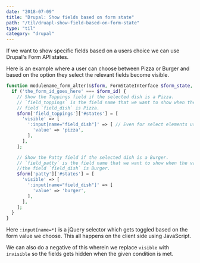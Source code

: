 ```yaml
---
date: "2018-07-09"
title: "Drupal: Show fields based on form state"
path: "/til/druapl-show-field-based-on-form-state"
type: "til"
category: "drupal"
---
```


If we want to show specific fields based on a users choice we can use Drupal's Form API states.

Here is an example where a user can choose between Pizza or Burger and based on the option they select the relevant fields become visible.

```php
function modulename_form_alter(&$form, FormStateInterface $form_state, $form_id) {
  if ('the_form_id_goes_here' === $form_id) {
    // Show the Toppings field if the selected dish is a Pizza.
    // `field_toppings` is the field name that we want to show when the value of the
    // field `field_dish` is Pizza.
    $form['field_toppings']['#states'] = [
      'visible' => [
        ':input[name="field_dish"]' => [ // Even for select elements use `input`
          'value' => 'pizza',
        ],
      ],
    ];

    // Show the Patty field if the selected dish is a Burger.
    // `field_patty` is the field name that we want to show when the value of
    //the field `field_dish` is Burger.
    $form['patty']['#states'] = [
      'visible' => [
        ':input[name="field_dish"]' => [
          'value' => 'burger',
        ],
      ],
    ];
  }
}
```

Here `:input[name=*]` is a jQuery selector which gets toggled based on the form value we choose. This all happens on the client side using JavaScript.

We can also do a negative of this wherein we replace `visible` with `invisible` so the fields gets hidden when the given condition is met.
